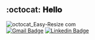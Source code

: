 
##  :octocat: 𝐇𝐞𝐥𝐥𝐨 

![octocat_Easy-Resize com](https://user-images.githubusercontent.com/60848932/88987478-6a6da580-d2ac-11ea-92e5-d42ff0402c7f.jpg)<br />
[![Gmail Badge](https://img.shields.io/badge/-Gmail-c14438?style=flat-square&logo=Gmail&logoColor=white&link=mailto:caamilacgs@gmail.com)](mailto:caamilacgs@gmail.com)
[![Linkedin Badge](https://img.shields.io/badge/-LinkedIn-blue?style=flat-square&logo=Linkedin&logoColor=white&link=https://www.linkedin.com/in/caamilacgs)](https://www.linkedin.com/in/caamilacgs)


